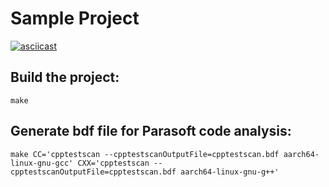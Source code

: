 # Sample Project

[![asciicast](https://asciinema.org/a/QwGXg6KhYoxP9qdYx4GU1cmeV.svg)](https://asciinema.org/a/QwGXg6KhYoxP9qdYx4GU1cmeV)

## Build the project:
```
make
```

## Generate bdf file for Parasoft code analysis:
```
make CC='cpptestscan --cpptestscanOutputFile=cpptestscan.bdf aarch64-linux-gnu-gcc' CXX='cpptestscan --cpptestscanOutputFile=cpptestscan.bdf aarch64-linux-gnu-g++'
```

